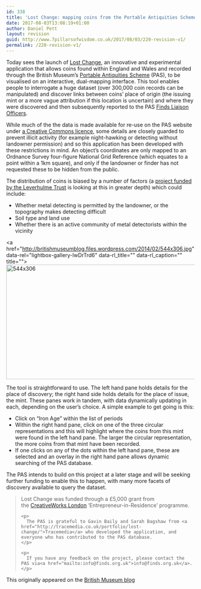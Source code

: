 ```yaml
---
id: 338
title: 'Lost Change: mapping coins from the Portable Antiquities Scheme'
date: 2017-08-03T13:08:19+01:00
author: Daniel Pett
layout: revision
guid: http://www.7pillarsofwisdom.co.uk/2017/08/03/220-revision-v1/
permalink: /220-revision-v1/
---
```

Today sees the launch of [Lost Change](http://tracemedia.co.uk/lostchange), an innovative and experimental application that allows coins found within England and Wales and recorded through the British Museum’s [Portable Antiquities Scheme](http://finds.org.uk/) (PAS), to be visualised on an interactive, dual-mapping interface. This tool enables people to interrogate a huge dataset (over 300,000 coin records can be manipulated) and discover links between coins’ place of origin (the issuing mint or a more vague attribution if this location is uncertain) and where they were discovered and then subsequently reported to the PAS [Finds Liaison Officers](http://finds.org.uk/contacts).

While much of the the data is made available for re-use on the PAS website under [a Creative Commons licence](http://creativecommons.org/licenses/by-sa/3.0/), some details are closely guarded to prevent illicit activity (for example night-hawking or detecting without landowner permission) and so this application has been developed with these restrictions in mind. An object’s coordinates are only mapped to an Ordnance Survey four-figure National Grid Reference (which equates to a point within a 1km square), and only if the landowner or finder has not requested these to be hidden from the public.

The distribution of coins is biased by a number of factors (a [project funded by the Leverhulme Trust](http://www.britishmuseum.org/research/research_projects/all_current_projects/pas_in_archaeological_research.aspx) is looking at this in greater depth) which could include:

  * Whether metal detecting is permitted by the landowner, or the topography makes detecting difficult
  * Soil type and land use
  * Whether there is an active community of metal detectorists within the vicinity

<a href="http://britishmuseumblog.files.wordpress.com/2014/02/544x306.jpg" data-rel="lightbox-gallery-lwDrTrd6" data-rl\_title="" data-rl\_caption="" title=""><img src="http://britishmuseumblog.files.wordpress.com/2014/02/544x306.jpg?w=544&h=306" alt="544x306" width="544" height="306" /></a>

The tool is straightforward to use. The left hand pane holds details for the place of discovery; the right hand side holds details for the place of issue, the mint. These panes work in tandem, with data dynamically updating in each, depending on the user’s choice. A simple example to get going is this:

  * Click on “Iron Age” within the list of periods
  * Within the right hand pane, click on one of the three circular representations and this will highlight where the coins from this mint were found in the left hand pane. The larger the circular representation, the more coins from that mint have been recorded.
  * If one clicks on any of the dots within the left hand pane, these are selected and an overlay in the right hand pane allows dynamic searching of the PAS database.

The PAS intends to build on this project at a later stage and will be seeking further funding to enable this to happen, with many more facets of discovery available to query the dataset.

<div>
  <blockquote>
    <p>
      Lost Change was funded through a £5,000 grant from the <a href="http://www.creativeworkslondon.org.uk/entrepreneur_scheme/gavin-baily-and-british-museum/">CreativeWorks London</a> ‘Entrepreneur-in-Residence’ programme.
    </p>
    
    <p>
      The PAS is grateful to Gavin Baily and Sarah Bagshaw from <a href="http://tracemedia.co.uk/portfolio/lost-change/">Tracemedia</a> who developed the application, and everyone who has contributed to the PAS database.
    </p>
    
    <p>
      If you have any feedback on the project, please contact the PAS via<a href="mailto:info@finds.org.uk">info@finds.org.uk</a>.
    </p>
  </blockquote>
  
  <p>
    This originally appeared on the <a href="http://blog.britishmuseum.org/2014/02/19/lost-change-mapping-coins-from-the-portable-antiquities-scheme/">British Museum blog</a>
  </p>
</div>